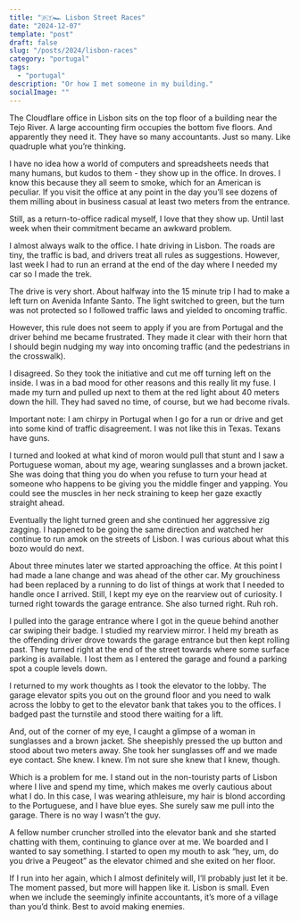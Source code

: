 ```yaml
---
title: "🇵🇹🏎️ Lisbon Street Races"
date: "2024-12-07"
template: "post"
draft: false
slug: "/posts/2024/lisbon-races"
category: "portugal"
tags:
  - "portugal"
description: "Or how I met someone in my building."
socialImage: ""
---
```


The Cloudflare office in Lisbon sits on the top floor of a building near the Tejo River. A large accounting firm occupies the bottom five floors. And apparently they need it. They have so many accountants. Just so many. Like quadruple what you’re thinking.

I have no idea how a world of computers and spreadsheets needs that many humans, but kudos to them - they show up in the office. In droves. I know this because they all seem to smoke, which for an American is peculiar. If you visit the office at any point in the day you’ll see dozens of them milling about in business casual at least two meters from the entrance.

Still, as a return-to-office radical myself, I love that they show up. Until last week when their commitment became an awkward problem.

I almost always walk to the office. I hate driving in Lisbon. The roads are tiny, the traffic is bad, and drivers treat all rules as suggestions. However, last week I had to run an errand at the end of the day where I needed my car so I made the trek.

The drive is very short. About halfway into the 15 minute trip I had to make a left turn on Avenida Infante Santo. The light switched to green, but the turn was not protected so I followed traffic laws and yielded to oncoming traffic.

However, this rule does not seem to apply if you are from Portugal and the driver behind me became frustrated. They made it clear with their horn that I should begin nudging my way into oncoming traffic (and the pedestrians in the crosswalk).

I disagreed. So they took the initiative and cut me off turning left on the inside. I was in a bad mood for other reasons and this really lit my fuse. I made my turn and pulled up next to them at the red light about 40 meters down the hill. They had saved no time, of course, but we had become rivals.

Important note: I am chirpy in Portugal when I go for a run or drive and get into some kind of traffic disagreement. I was not like this in Texas. Texans have guns.

I turned and looked at what kind of moron would pull that stunt and I saw a Portuguese woman, about my age, wearing sunglasses and a brown jacket. She was doing that thing you do when you refuse to turn your head at someone who happens to be giving you the middle finger and yapping. You could see the muscles in her neck straining to keep her gaze exactly straight ahead.

Eventually the light turned green and she continued her aggressive zig zagging. I happened to be going the same direction and watched her continue to run amok on the streets of Lisbon. I was curious about what this bozo would do next.

About three minutes later we started approaching the office. At this point I had made a lane change and was ahead of the other car. My grouchiness had been replaced by a running to do list of things at work that I needed to handle once I arrived. Still, I kept my eye on the rearview out of curiosity. I turned right towards the garage entrance. She also turned right. Ruh roh.

I pulled into the garage entrance where I got in the queue behind another car swiping their badge. I studied my rearview mirror. I held my breath as the offending driver drove towards the garage entrance but then kept rolling past. They turned right at the end of the street towards where some surface parking is available. I lost them as I entered the garage and found a parking spot a couple levels down.

I returned to my work thoughts as I took the elevator to the lobby. The garage elevator spits you out on the ground floor and you need to walk across the lobby to get to the elevator bank that takes you to the offices. I badged past the turnstile and stood there waiting for a lift.

And, out of the corner of my eye, I caught a glimpse of a woman in sunglasses and a brown jacket. She sheepishly pressed the up button and stood about two meters away. She took her sunglasses off and we made eye contact. She knew. I knew. I’m not sure she knew that I knew, though.

Which is a problem for me. I stand out in the non-touristy parts of Lisbon where I live and spend my time, which makes me overly cautious about what I do. In this case, I was wearing athleisure, my hair is blond according to the Portuguese, and I have blue eyes. She surely saw me pull into the garage. There is no way I wasn’t the guy.

A fellow number cruncher strolled into the elevator bank and she started chatting with them, continuing to glance over at me. We boarded and I wanted to say something. I started to open my mouth to ask “hey, um, do you drive a Peugeot” as the elevator chimed and she exited on her floor.

If I run into her again, which I almost definitely will, I’ll probably just let it be. The moment passed, but more will happen like it. Lisbon is small. Even when we include the seemingly infinite accountants, it’s more of a village than you’d think. Best to avoid making enemies.
